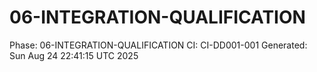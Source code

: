 # 06-INTEGRATION-QUALIFICATION
Phase: 06-INTEGRATION-QUALIFICATION
CI: CI-DD001-001
Generated: Sun Aug 24 22:41:15 UTC 2025
